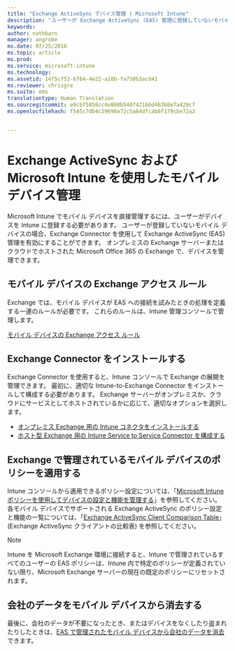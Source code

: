 ```yaml
---
title: "Exchange ActiveSync デバイス管理 | Microsoft Intune"
description: "ユーザーが Exchange ActiveSync (EAS) 管理に登録していないモバイル デバイスを、Exchange Connector を使用して直接管理します"
keywords: 
author: nathbarn
manager: angrobe
ms.date: 07/25/2016
ms.topic: article
ms.prod: 
ms.service: microsoft-intune
ms.technology: 
ms.assetid: 14f5cf53-6764-4e22-a18b-fa750b3acd41
ms.reviewer: chrisgre
ms.suite: ems
translationtype: Human Translation
ms.sourcegitcommit: e9cbf5858cc4e860b540f421b6d463b8e7a429cf
ms.openlocfilehash: f545c7db4c29690a72c5a84dfcab6f179cbe72a2


---
```


# Exchange ActiveSync および Microsoft Intune を使用したモバイル デバイス管理
Microsoft Intune でモバイル デバイスを直接管理するには、ユーザーがデバイスを Intune に登録する必要があります。 ユーザーが登録していないモバイル デバイスの場合、Exchange Connector を使用して Exchange ActiveSync (EAS) 管理を有効にすることができます。 オンプレミスの Exchange サーバーまたはクラウドでホストされた Microsoft Office 365 の Exchange で、デバイスを管理できます。

## モバイル デバイスの Exchange アクセス ルール ##

Exchange では、モバイル デバイスが EAS への接続を試みたときの処理を定義する一連のルールが必要です。 これらのルールは、Intune 管理コンソールで管理します。

[モバイル デバイスの Exchange アクセス ルール](exchange-access-rules-for-mobile-devices.md)

## Exchange Connector をインストールする
Exchange Connector を使用すると、Intune コンソールで Exchange の展開を管理できます。 最初に、適切な Intune-to-Exchange Connector をインストールして構成する必要があります。 Exchange サーバーがオンプレミスか、クラウドにサービスとしてホストされているかに応じて、適切なオプションを選択します。

-   [オンプレミス Exchange 用の Intune コネクタをインストールする](intune-on-premises-exchange-connector.md)
-   [ホスト型 Exchange 用の Intune Service to Service Connector を構成する](intune-service-to-service-exchange-connector.md)

## Exchange で管理されているモバイル デバイスのポリシーを適用する
Intune コンソールから適用できるポリシー設定については、「[Microsoft Intune ポリシーを使用してデバイスの設定と機能を管理する](manage-settings-and-features-on-your-devices-with-microsoft-intune-policies.md)」を参照してください。 各モバイル デバイスでサポートされる Exchange ActiveSync のポリシー設定と機能の一覧については、「[Exchange ActiveSync Client Comparison Table](http://go.microsoft.com/fwlink/?LinkId=247270)」 (Exchange ActiveSync クライアントの比較表) を参照してください。

> [!NOTE]
> Intune を Microsoft Exchange 環境に接続すると、Intune で管理されているすべてのユーザーの EAS ポリシーは、Intune 内で特定のポリシーが定義されていない限り、Microsoft Exchange サーバーの現在の既定のポリシーにリセットされます。

## 会社のデータをモバイル デバイスから消去する
最後に、会社のデータが不要になったとき、またはデバイスをなくしたり盗まれたりしたときは、[EAS で管理されたモバイル デバイスから会社のデータを消去](wipe-for-exchange-managed-mobile-devices.md)できます。



<!--HONumber=Jul16_HO4-->


